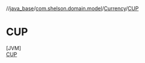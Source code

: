 //[java_base](../../../../index.md)/[com.shelson.domain.model](../../index.md)/[Currency](../index.md)/[CUP](index.md)

# CUP

[JVM]\
[CUP](index.md)
